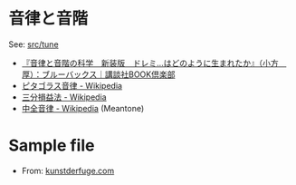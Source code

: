 # 音律と音階

See: [src/tune](src/tune)

- [『音律と音階の科学　新装版　ドレミ…はどのように生まれたか』（小方　厚）：ブルーバックス｜講談社BOOK倶楽部](https://bookclub.kodansha.co.jp/product?item=0000310272)
- [ピタゴラス音律 - Wikipedia](https://ja.wikipedia.org/wiki/%E3%83%94%E3%82%BF%E3%82%B4%E3%83%A9%E3%82%B9%E9%9F%B3%E5%BE%8B)
- [三分損益法 - Wikipedia](https://ja.wikipedia.org/wiki/%E4%B8%89%E5%88%86%E6%90%8D%E7%9B%8A%E6%B3%95)
- [中全音律 - Wikipedia](https://ja.wikipedia.org/wiki/%E4%B8%AD%E5%85%A8%E9%9F%B3%E5%BE%8B) (Meantone)

# Sample file

- From: [kunstderfuge.com](https://kunstderfuge.com/)
